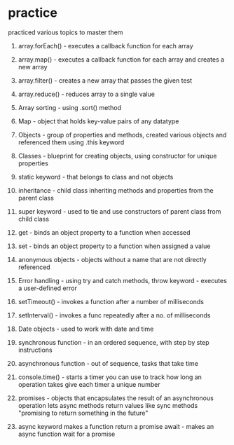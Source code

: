 # practice


practiced various topics to master them

1. array.forEach() - executes a callback function for each array

2. array.map() - executes a callback function for each array and creates a new array

3. array.filter() - creates a new array that passes the given test

4. array.reduce() - reduces array to a single value

5. Array sorting - using .sort() method

6. Map - object that holds key-value pairs of any datatype

7. Objects - group of properties and methods, created various objects and referenced them using .this keyword

8. Classes - blueprint for creating objects, using constructor for unique properties

9. static keyword - that belongs to class and not objects

10. inheritance - child class inheriting methods and properties from the parent class

11. super keyword - used to tie and use constructors of parent class from child class

12. get - binds an object property to a function when accessed

13. set - binds an object property to a function when assigned a value

14. anonymous objects - objects without a name that are not directly referenced

15. Error handling - using try and catch methods, throw keyword - executes a user-defined error

16. setTimeout() - invokes a function after a number of milliseconds

17. setInterval() - invokes a func repeatedly after a no. of milliseconds

18. Date objects -  used to work with date and time 

19. synchronous function - in an ordered sequence, with step by step instructions

20. asynchronous function - out of sequence, tasks that take time

21. console.time() - starts a timer you can use to track how long an operation takes
    give each timer a unique number
    
22. promises - objects that encapsulates the result of an asynchronous operation
    lets async methods return values like sync methods
    "promising to return something in the future"
 
23. async keyword makes a function return a promise
    await - makes an async function wait for a promise
